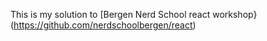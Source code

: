 This is my solution to [Bergen Nerd School react workshop}(https://github.com/nerdschoolbergen/react)
